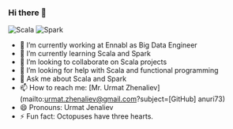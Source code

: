 ### Hi there 👋

![Scala](https://img.shields.io/badge/-Scala-D92121?logo=scala)
![Spark](https://img.shields.io/badge/-Spark-fff?logo=Apache%20Spark)

- 🔭 I’m currently working at Ennabl as Big Data Engineer
- 🌱 I’m currently learning Scala and Spark
- 👯 I’m looking to collaborate on Scala projects
- 🤔 I’m looking for help with Scala and functional programming
- 💬 Ask me about Scala and Spark
- 📫 How to reach me: [Mr. Urmat Zhenaliev](mailto:urmat.zhenaliev@gmail.com?subject=[GitHub] anuri73)
- 😄 Pronouns: Urmat Jenaliev
- ⚡ Fun fact: Octopuses have three hearts.
